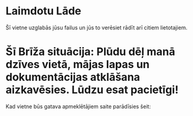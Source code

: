 #  Laimdotu Lāde
Šī vietne uzglabās jūsu failus un jūs to verēsiet rādīt arī citiem lietotajiem. 
# Šī Brīža situācija: Plūdu dēļ manā dzīves vietā, mājas lapas  un dokumentācijas atklāšana aizkavēsies. Lūdzu esat pacietīgi!
Kad vietne būs  gatava apmeklētājiem saite parādīsies šeit:
